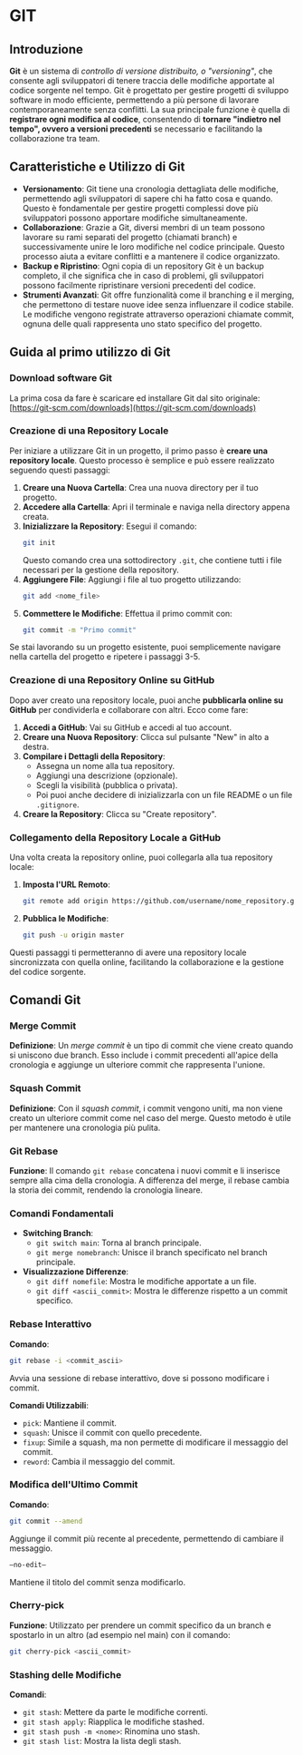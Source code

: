 # GIT

## Introduzione

**Git** è un sistema di _controllo di versione distribuito, o "versioning"_, che consente agli sviluppatori di tenere traccia delle modifiche apportate al codice sorgente nel tempo. Git è progettato per gestire progetti di sviluppo software in modo efficiente, permettendo a più persone di lavorare contemporaneamente senza conflitti. La sua principale funzione è quella di **registrare ogni modifica al codice**, consentendo di **tornare "indietro nel tempo", ovvero a versioni precedenti** se necessario e facilitando la collaborazione tra team.

## Caratteristiche e Utilizzo di Git

- **Versionamento**: Git tiene una cronologia dettagliata delle modifiche, permettendo agli sviluppatori di sapere chi ha fatto cosa e quando. Questo è fondamentale per gestire progetti complessi dove più sviluppatori possono apportare modifiche simultaneamente.
- **Collaborazione**: Grazie a Git, diversi membri di un team possono lavorare su rami separati del progetto (chiamati branch) e successivamente unire le loro modifiche nel codice principale. Questo processo aiuta a evitare conflitti e a mantenere il codice organizzato.
- **Backup e Ripristino**: Ogni copia di un repository Git è un backup completo, il che significa che in caso di problemi, gli sviluppatori possono facilmente ripristinare versioni precedenti del codice.
- **Strumenti Avanzati**: Git offre funzionalità come il branching e il merging, che permettono di testare nuove idee senza influenzare il codice stabile. Le modifiche vengono registrate attraverso operazioni chiamate commit, ognuna delle quali rappresenta uno stato specifico del progetto.

## Guida al primo utilizzo di Git

### Download software Git

La prima cosa da fare è scaricare ed installare Git dal sito originale: [https://git-scm.com/downloads](https://git-scm.com/downloads)

### Creazione di una Repository Locale

Per iniziare a utilizzare Git in un progetto, il primo passo è **creare una repository locale**. Questo processo è semplice e può essere realizzato seguendo questi passaggi:

1. **Creare una Nuova Cartella**: Crea una nuova directory per il tuo progetto.
2. **Accedere alla Cartella**: Apri il terminale e naviga nella directory appena creata.
3. **Inizializzare la Repository**: Esegui il comando:
   ```bash
   git init
   ```
   Questo comando crea una sottodirectory `.git`, che contiene tutti i file necessari per la gestione della repository.
4. **Aggiungere File**: Aggiungi i file al tuo progetto utilizzando:
   ```bash
   git add <nome_file>
   ```
5. **Commettere le Modifiche**: Effettua il primo commit con:
   ```bash
   git commit -m "Primo commit"
   ```

Se stai lavorando su un progetto esistente, puoi semplicemente navigare nella cartella del progetto e ripetere i passaggi 3-5.

### Creazione di una Repository Online su GitHub

Dopo aver creato una repository locale, puoi anche **pubblicarla online su GitHub** per condividerla e collaborare con altri. Ecco come fare:

1. **Accedi a GitHub**: Vai su GitHub e accedi al tuo account.
2. **Creare una Nuova Repository**: Clicca sul pulsante "New" in alto a destra.
3. **Compilare i Dettagli della Repository**:
   - Assegna un nome alla tua repository.
   - Aggiungi una descrizione (opzionale).
   - Scegli la visibilità (pubblica o privata).
   - Poi puoi anche decidere di inizializzarla con un file README o un file `.gitignore`.
4. **Creare la Repository**: Clicca su "Create repository".

### Collegamento della Repository Locale a GitHub

Una volta creata la repository online, puoi collegarla alla tua repository locale:

1. **Imposta l'URL Remoto**:
   ```bash
   git remote add origin https://github.com/username/nome_repository.git
   ```
2. **Pubblica le Modifiche**:
   ```bash
   git push -u origin master
   ```

Questi passaggi ti permetteranno di avere una repository locale sincronizzata con quella online, facilitando la collaborazione e la gestione del codice sorgente.

## Comandi Git

### Merge Commit

**Definizione**: Un _merge commit_ è un tipo di commit che viene creato quando si uniscono due branch. Esso include i commit precedenti all'apice della cronologia e aggiunge un ulteriore commit che rappresenta l'unione.

### Squash Commit

**Definizione**: Con il _squash commit_, i commit vengono uniti, ma non viene creato un ulteriore commit come nel caso del merge. Questo metodo è utile per mantenere una cronologia più pulita.

### Git Rebase

**Funzione**: Il comando `git rebase` concatena i nuovi commit e li inserisce sempre alla cima della cronologia. A differenza del merge, il rebase cambia la storia dei commit, rendendo la cronologia lineare.

### Comandi Fondamentali

- **Switching Branch**:
  - `git switch main`: Torna al branch principale.
  - `git merge nomebranch`: Unisce il branch specificato nel branch principale.
- **Visualizzazione Differenze**:
  - `git diff nomefile`: Mostra le modifiche apportate a un file.
  - `git diff <ascii_commit>`: Mostra le differenze rispetto a un commit specifico.

### Rebase Interattivo

**Comando**:

```bash
git rebase -i <commit_ascii>
```

Avvia una sessione di rebase interattivo, dove si possono modificare i commit.

**Comandi Utilizzabili**:

- `pick`: Mantiene il commit.
- `squash`: Unisce il commit con quello precedente.
- `fixup`: Simile a squash, ma non permette di modificare il messaggio del commit.
- `reword`: Cambia il messaggio del commit.

### Modifica dell'Ultimo Commit

**Comando**:

```bash
git commit --amend
```

Aggiunge il commit più recente al precedente, permettendo di cambiare il messaggio.

```bash
—no-edit—
```

Mantiene il titolo del commit senza modificarlo.

### Cherry-pick

**Funzione**: Utilizzato per prendere un commit specifico da un branch e spostarlo in un altro (ad esempio nel main) con il comando:

```bash
git cherry-pick <ascii_commit>
```

### Stashing delle Modifiche

**Comandi**:

- `git stash`: Mettere da parte le modifiche correnti.
- `git stash apply`: Riapplica le modifiche stashed.
- `git stash push -m <nome>`: Rinomina uno stash.
- `git stash list`: Mostra la lista degli stash.

```

```
